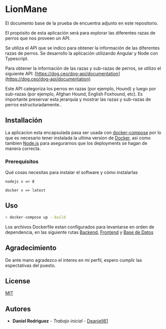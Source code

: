 # LionMane
El documento base de la prueba de encuentra adjunto en este repositorio.

El
propósito de esta aplicación será para explorar las diferentes razas de perros que nos
proveen un API.

Se utiliza el API que se indico para obtener la información de las
diferentes razas de perros. Se desarrollo la aplicación
utilizando Angular y Node con Typescript.

Para obtener la información de las razas y sub-razas de perros, se utilizo el siguiente
API: 
[https://dog.ceo/dog-api/documentation](https://dog.ceo/dog-api/documentation)

Este API categoriza los perros en razas (por ejemplo, Hound) y luego por sub-razas
(por ejemplo, Afghan Hound, English Foxhound, etc). Es importante preservar esta
jerarquía y mostrar las razas y sub-razas de perros estructuradamente..

## Installación
La aplicacion esta encapsulada pasa ser usada con [docker-compose](https://docs.docker.com/compose/) por lo que es necesario tener instalada la ultima version de [Docker](https://www.docker.com/products/docker-desktop), asi como tambien [Node.js](https://nodejs.org/es/download/) para asegurarnos que los deployments se hagan de manera correcta.
### Prerequisitos

Qué cosas necesitas para instalar el software y cómo instalarlas

```
nodejs v => 8
```
```
docker v => latest
```
## Uso

```bash
> docker-compose up --build
```
Los archivos Dockerfile estan configurados para levantarse en orden de dependencia, en las siguiente rutas [Backend](http://localhost:8000), [Frontend](http://localhost:4200) y [Base de Datos](http://localhost:3306)

## Agradecimiento
De ante mano agradezco el interes en mi perfil, espero cumplir las espectativas del puesto.

## License
[MIT](https://choosealicense.com/licenses/mit/)

## Autores

* **Daniel Rodriguez** - *Trabajo inicial* - [Deaniell61](https://github.com/Deaniell61)
